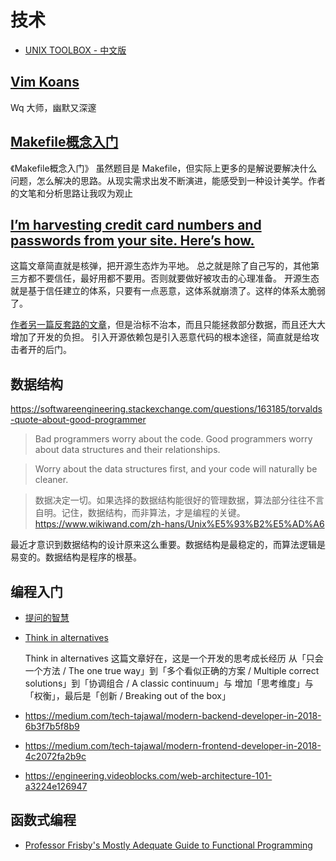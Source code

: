 # 技术

- [UNIX TOOLBOX - 中文版](http://cb.vu/unixtoolbox_zh_CN.xhtml)

## [Vim Koans](https://sanctum.geek.nz/arabesque/vim-koans/)

Wq 大师，幽默又深邃

## [Makefile概念入门](https://zhuanlan.zhihu.com/p/29910215)

《Makefile概念入门》
虽然题目是 Makefile，但实际上更多的是解说要解决什么问题，怎么解决的思路。从现实需求出发不断演进，能感受到一种设计美学。作者的文笔和分析思路让我叹为观止


## [I’m harvesting credit card numbers and passwords from your site. Here’s how.](https://hackernoon.com/im-harvesting-credit-card-numbers-and-passwords-from-your-site-here-s-how-9a8cb347c5b5)

这篇文章简直就是核弹，把开源生态炸为平地。
总之就是除了自己写的，其他第三方都不要信任，最好用都不要用。否则就要做好被攻击的心理准备。
开源生态就是基于信任建立的体系，只要有一点恶意，这体系就崩溃了。这样的体系太脆弱了。

[作者另一篇反套路的文章](https://hackernoon.com/part-2-how-to-stop-me-harvesting-credit-card-numbers-and-passwords-from-your-site-844f739659b9)，但是治标不治本，而且只能拯救部分数据，而且还大大增加了开发的负担。
引入开源依赖包是引入恶意代码的根本途径，简直就是给攻击者开的后门。

## 数据结构

https://softwareengineering.stackexchange.com/questions/163185/torvalds-quote-about-good-programmer

> Bad programmers worry about the code. Good programmers worry about data structures and their relationships.

> Worry about the data structures first, and your code will naturally be cleaner.

> 数据决定一切。如果选择的数据结构能很好的管理数据，算法部分往往不言自明。记住，数据结构，而非算法，才是编程的关键。
https://www.wikiwand.com/zh-hans/Unix%E5%93%B2%E5%AD%A6

最近才意识到数据结构的设计原来这么重要。数据结构是最稳定的，而算法逻辑是易变的。数据结构是程序的根基。

## 编程入门

- [提问的智慧](https://github.com/ryanhanwu/How-To-Ask-Questions-The-Smart-Way/blob/master/README-zh_CN.md)
- [Think in alternatives](https://blog.scottnonnenberg.com/think-in-alternatives-dev-productivity-tip-5/)

  Think in alternatives 这篇文章好在，这是一个开发的思考成长经历
    从「只会一个方法 / The one true way」到「多个看似正确的方案 / Multiple correct solutions」到「协调组合 / A classic continuum」与 增加「思考维度」与「权衡」，最后是「创新 / Breaking out of the box」

- https://medium.com/tech-tajawal/modern-backend-developer-in-2018-6b3f7b5f8b9
- https://medium.com/tech-tajawal/modern-frontend-developer-in-2018-4c2072fa2b9c
- https://engineering.videoblocks.com/web-architecture-101-a3224e126947

## 函数式编程

- [Professor Frisby's Mostly Adequate Guide to Functional Programming](https://github.com/MostlyAdequate/mostly-adequate-guide)
